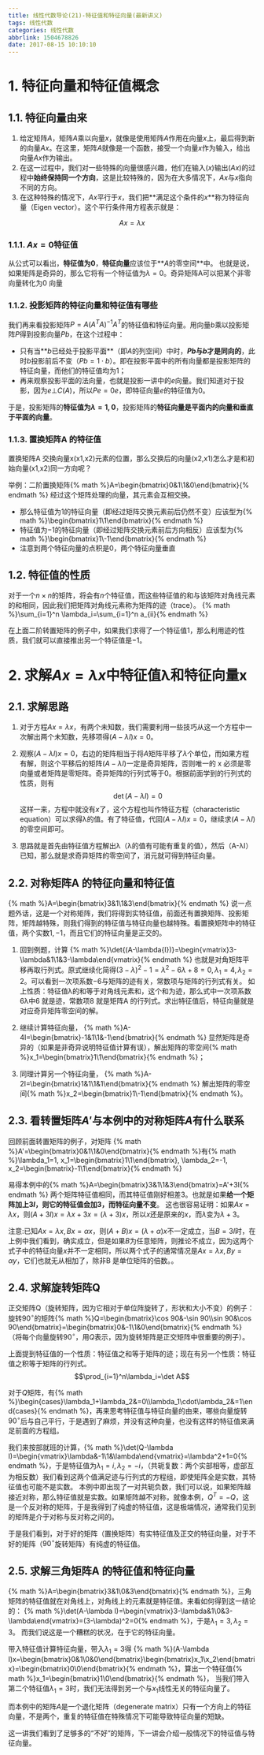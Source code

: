 ```yaml
---
title: 线性代数导论(21)-特征值和特征向量(最新讲义)
tags: 线性代数
categories: 线性代数
abbrlink: 1504678826
date: 2017-08-15 10:10:10
---
```


<!-- toc -->
<!-- more -->

# 1. 特征向量和特征值概念

## 1.1. 特征向量由来

1. 给定矩阵$A$，矩阵$A$乘以向量$x$，就像是使用矩阵$A$作用在向量$x$上，最后得到新的向量$Ax$。在这里，矩阵$A$就像是一个函数，接受一个向量$x$作为输入，给出向量$Ax$作为输出。
1. 在这一过程中，我们对一些特殊的向量很感兴趣，他们在输入($x$)输出($Ax$)的过程中**始终保持同一个方向**，这是比较特殊的，因为在大多情况下，$Ax$与$x$指向不同的方向。
1. 在这种特殊的情况下，$Ax$平行于$x$，我们把**满足这个条件的$x$**称为特征向量（Eigen vector）。这个平行条件用方程表示就是：

$$Ax=\lambda x\tag{1}$$

### 1.1.1. $Ax=0$特征值
 从公式可以看出，**特征值为$0$**，**特征向量**应该位于**$A$的零空间**中。
也就是说，如果矩阵是奇异的，那么它将有一个特征值为$\lambda = 0$。奇异矩阵A可以把某个非零向量转化为0 向量
    
### 1.1.2. 投影矩阵的特征向量和特征值有哪些

我们再来看投影矩阵$P=A(A^TA)^{-1}A^T$的特征值和特征向量。用向量$b$乘以投影矩阵$P$得到投影向量$Pb$，在这个过程中：

- 只有当**$b$已经处于投影平面**（即$A$的列空间）中时，**$Pb$与$b$才是同向的**，此时$b$投影前后不变（$Pb=1\cdot b$）。即在投影平面中的所有向量都是投影矩阵的特征向量，而他们的特征值均为$1$；  
- 再来观察投影平面的法向量，也就是投影一讲中的$e$向量。我们知道对于投影，因为$e\bot C(A)$，所以$Pe=0e$，即特征向量$e$的特征值为$0$。
    
于是，投影矩阵的**特征值为$\lambda=1, 0$**，投影矩阵的**特征向量是平面内的向量和垂直于平面的向量**。

### 1.1.3. 置换矩阵A 的特征值

置换矩阵A 交换向量x(x1,x2)元素的位置，那么交换后的向量(x2,x1)怎么才是和初始向量(x1,x2)同一方向呢？

举例：二阶置换矩阵{% math %}A=\begin{bmatrix}0&1\\1&0\end{bmatrix}{% endmath %}
经过这个矩阵处理的向量，其元素会互相交换。
- 那么特征值为$1$的特征向量（即经过矩阵交换元素前后仍然不变）应该型为{% math %}\begin{bmatrix}1\\1\end{bmatrix}{% endmath %}
- 特征值为$-1$的特征向量（即经过矩阵交换元素前后方向相反）应该型为{% math %}\begin{bmatrix}1\\-1\end{bmatrix}{% endmath %}
- 注意到两个特征向量的点积是0，两个特征向量垂直

## 1.2. 特征值的性质

对于一个$n\times n$的矩阵，将会有$n$个特征值，而这些特征值的和与该矩阵对角线元素的和相同，因此我们把矩阵对角线元素称为矩阵的迹（trace）。
{% math %}\sum_{i=1}^n \lambda_i=\sum_{i=1}^n a_{ii}{% endmath %}

在上面二阶转置矩阵的例子中，如果我们求得了一个特征值$1$，那么利用迹的性质，我们就可以直接推出另一个特征值是$-1$。

# 2. 求解$Ax=\lambda x$中特征值λ和特征向量x

## 2.1. 求解思路
1. 对于方程$Ax=\lambda x$，有两个未知数，我们需要利用一些技巧从这一个方程中一次解出两个未知数，先移项得$(A-\lambda I)x=0$。

1. 观察$(A-\lambda I)x=0$，右边的矩阵相当于将$A$矩阵平移了$\lambda$个单位，而如果方程有解，则这个平移后的矩阵$(A-\lambda I)$一定是奇异矩阵，否则唯一的
x 必须是零向量或者矩阵是零矩阵。奇异矩阵的行列式等于0。根据前面学到的行列式的性质，则有
$$\det{(A-\lambda{I})}=0\tag{2}$$
这样一来，方程中就没有$x$了，这个方程也叫作特征方程（characteristic equation）可以求得λ的值。有了特征值，代回$(A-\lambda I)x=0$，继续求$(A-\lambda I)$的零空间即可。

1. 思路就是首先由特征值方程解出λ（λ的值有可能有重复的值），然后（A-λI）已知，那么就是求奇异矩阵的零空间了，消元就可得到特征向量。

## 2.2. 对称矩阵A 的特征向量和特征值

{% math %}A=\begin{bmatrix}3&1\\1&3\end{bmatrix}{% endmath %}
说一点题外话，这是一个对称矩阵，我们将得到实特征值，前面还有置换矩阵、投影矩阵，矩阵越特殊，则我们得到的特征值与特征向量也越特殊。看置换矩阵中的特征值，两个实数$1, -1$，而且它们的特征向量是正交的。


1. 回到例题，计算
{% math %}\det{(A-\lambda{I})}=\begin{vmatrix}3-\lambda&1\\1&3-\lambda\end{vmatrix}{% endmath %}
也就是对角矩阵平移再取行列式。原式继续化简得$(3-\lambda)^2-1=\lambda^2-6\lambda+8=0, \lambda_1=4,\lambda_2=2$。可以看到一次项系数$-6$与矩阵的迹有关，常数项与矩阵的行列式有关。
如上性质：特征值λ的和等于对角线元素和，这个和为迹，那么式中一次项系数6λ中6 就是迹，常数项8 就是矩阵A 的行列式。求出特征值后，特征向量就是对应奇异矩阵零空间的解。

1. 继续计算特征向量，
{% math %}A-4I=\begin{bmatrix}-1&1\\1&-1\end{bmatrix}{% endmath %}
显然矩阵是奇异的（如果是非奇异说明特征值计算有误），解出矩阵的零空间{% math %}x_1=\begin{bmatrix}1\\1\end{bmatrix}{% endmath %}；
1. 同理计算另一个特征向量，
{% math %}A-2I=\begin{bmatrix}1&1\\1&1\end{bmatrix}{% endmath %}
解出矩阵的零空间{% math %}x_2=\begin{bmatrix}1\\-1\end{bmatrix}{% endmath %}。

## 2.3. 看转置矩阵$A'$与本例中的对称矩阵$A$有什么联系

回顾前面转置矩阵的例子，对矩阵
{% math %}A'=\begin{bmatrix}0&1\\1&0\end{bmatrix}{% endmath %}有{% math %}\lambda_1=1, x_1=\begin{bmatrix}1\\1\end{bmatrix}, \lambda_2=-1, x_2=\begin{bmatrix}-1\\1\end{bmatrix}{% endmath %}

易得本例中的{% math %}A=\begin{bmatrix}3&1\\1&3\end{bmatrix}=A'+3I{% endmath %}
两个矩阵特征值相同，而其特征值刚好相差$3$。也就是如果**给一个矩阵加上$3I$，则它的特征值会加$3$，而特征向量不变**。
这也很容易证明：如果$Ax=\lambda x$，则$(A+3I)x=\lambda x+3x=(\lambda+3)x$，所以$x$还是原来的$x$，而$\lambda$变为$\lambda+3$。

注意:已知$Ax=\lambda x, Bx=\alpha x$，则$(A+B)x=(\lambda+\alpha)x$不一定成立，当$B=3I$时，在上例中我们看到，确实成立，但是如果$B$为任意矩阵，则推论不成立，因为这两个式子中的特征向量$x$并不一定相同，所以两个式子的通常情况是$Ax=\lambda x, By=\alpha y$，它们也就无从相加了，除非B 是单位矩阵的倍数。。

## 2.4. 求解旋转矩阵Q
正交矩阵Q（旋转矩阵，因为它相对于单位阵旋转了，形状和大小不变）的例子：
旋转$90^\circ$的矩阵{% math %}Q=\begin{bmatrix}\cos 90&-\sin 90\\\sin 90&\cos 90\end{bmatrix}=\begin{bmatrix}0&-1\\1&0\end{bmatrix}{% endmath %}
（将每个向量旋转$90^\circ$，用$Q$表示，因为旋转矩阵是正交矩阵中很重要的例子）。

上面提到特征值的一个性质：特征值之和等于矩阵的迹；现在有另一个性质：特征值之积等于矩阵的行列式。$$\prod_{i=1}^n\lambda_i=\det A$$
    
对于$Q$矩阵，有{% math %}\begin{cases}\lambda_1+\lambda_2&=0\\\lambda_1\cdot\lambda_2&=1\end{cases}{% endmath %}，再来思考特征值与特征向量的由来，哪些向量旋转$90^\circ$后与自己平行，于是遇到了麻烦，并没有这种向量，也没有这样的特征值来满足前面的方程组。
    
我们来按部就班的计算，{% math %}\det(Q-\lambda I)=\begin{vmatrix}\lambda&-1\\1&\lambda\end{vmatrix}=\lambda^2+1=0{% endmath %}，于是特征值为$\lambda_1=i, \lambda_2=-i$，（共轭复数：两个实部相等，虚部互为相反数）我们看到这两个值满足迹与行列式的方程组，即使矩阵全是实数，其特征值也可能不是实数。
本例中即出现了一对共轭负数，我们可以说，如果矩阵越接近对称，那么特征值就是实数。如果矩阵越不对称，就像本例，$Q^T=-Q$，这是一个反对称的矩阵，于是我得到了纯虚的特征值，这是极端情况，通常我们见到的矩阵是介于对称与反对称之间的。
    
于是我们看到，对于好的矩阵（置换矩阵）有实特征值及正交的特征向量，对于不好的矩阵（$90^\circ$旋转矩阵）有纯虚的特征值。

## 2.5. 求解三角矩阵A 的特征值和特征向量

{% math %}A=\begin{bmatrix}3&1\\0&3\end{bmatrix}{% endmath %}，三角矩阵的特征值就在对角线上，对角线上的元素就是特征值。来看如何得到这一结论的：
{% math %}\det(A-\lambda I)=\begin{vmatrix}3-\lambda&1\\0&3-\lambda\end{vmatrix}=(3-\lambda)^2=0{% endmath %}，于是$\lambda_1=3, \lambda_2=3$。
而我们说这是一个糟糕的状况，在于它的特征向量。

带入特征值计算特征向量，带入$\lambda_1=3$得
{% math %}(A-\lambda I)x=\begin{bmatrix}0&1\\0&0\end{bmatrix}\begin{bmatrix}x_1\\x_2\end{bmatrix}=\begin{bmatrix}0\\0\end{bmatrix}{% endmath %}，算出一个特征值{% math %}x_1=\begin{bmatrix}1\\0\end{bmatrix}{% endmath %}，
当我们带入第二个特征值$\lambda_1=3$时，我们无法得到另一个与$x_1$线性无关的特征向量了。

而本例中的矩阵$A$是一个退化矩阵（degenerate matrix）只有一个方向上的特征向量，不是两个，重复的特征值在特殊情况下可能导致特征向量的短缺。

这一讲我们看到了足够多的“不好”的矩阵，下一讲会介绍一般情况下的特征值与特征向量。
